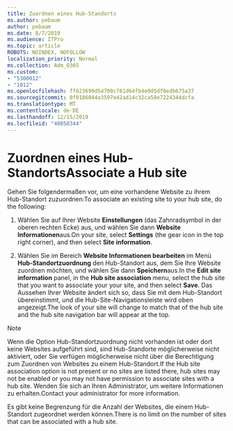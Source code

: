 ```yaml
---
title: Zuordnen eines Hub-Standorts
ms.author: pebaum
author: pebaum
ms.date: 8/7/2019
ms.audience: ITPro
ms.topic: article
ROBOTS: NOINDEX, NOFOLLOW
localization_priority: Normal
ms.collection: Adm_O365
ms.custom:
- "5300012"
- "1012"
ms.openlocfilehash: ff623699d54700c781d64fb4e0d5df0edb675a37
ms.sourcegitcommit: 0f0186044a3597e42ad14c32ca58e7224344dcfa
ms.translationtype: MT
ms.contentlocale: de-DE
ms.lasthandoff: 12/15/2019
ms.locfileid: "40050344"
---
```

# <a name="associate-a-hub-site"></a><span data-ttu-id="f5858-102">Zuordnen eines Hub-Standorts</span><span class="sxs-lookup"><span data-stu-id="f5858-102">Associate a Hub site</span></span>

<span data-ttu-id="f5858-103">Gehen Sie folgendermaßen vor, um eine vorhandene Website zu ihrem Hub-Standort zuzuordnen:</span><span class="sxs-lookup"><span data-stu-id="f5858-103">To associate an existing site to your hub site, do the following:</span></span>
  
1. <span data-ttu-id="f5858-104">Wählen Sie auf Ihrer Website **Einstellungen** (das Zahnradsymbol in der oberen rechten Ecke) aus, und wählen Sie dann **Website Informationen**aus.</span><span class="sxs-lookup"><span data-stu-id="f5858-104">On your site, select **Settings** (the gear icon in the top right corner), and then select **Site information**.</span></span>

2. <span data-ttu-id="f5858-105">Wählen Sie im Bereich **Website Informationen bearbeiten** im Menü **Hub-Standortzuordnung** den Hub-Standort aus, dem Sie Ihre Website zuordnen möchten, und wählen Sie dann **Speichern**aus.</span><span class="sxs-lookup"><span data-stu-id="f5858-105">In the **Edit site information** panel, in the **Hub site association** menu, select the hub site that you want to associate your your site, and then select **Save**.</span></span> <span data-ttu-id="f5858-106">Das Aussehen Ihrer Website ändert sich so, dass Sie mit dem Hub-Standort übereinstimmt, und die Hub-Site-Navigationsleiste wird oben angezeigt.</span><span class="sxs-lookup"><span data-stu-id="f5858-106">The look of your site will change to match that of the hub site and the hub site navigation bar will appear at the top.</span></span>

 > [!Note]
><span data-ttu-id="f5858-107">Wenn die Option Hub-Standortzuordnung nicht vorhanden ist oder dort keine Websites aufgeführt sind, sind Hub-Standorte möglicherweise nicht aktiviert, oder Sie verfügen möglicherweise nicht über die Berechtigung zum Zuordnen von Websites zu einem Hub-Standort.</span><span class="sxs-lookup"><span data-stu-id="f5858-107">If the Hub site association option is not present or no sites are listed there, hub sites may not be enabled or you may not have permission to associate sites with a hub site.</span></span> <span data-ttu-id="f5858-108">Wenden Sie sich an Ihren Administrator, um weitere Informationen zu erhalten.</span><span class="sxs-lookup"><span data-stu-id="f5858-108">Contact your administrator for more information.</span></span>
>
><span data-ttu-id="f5858-109">Es gibt keine Begrenzung für die Anzahl der Websites, die einem Hub-Standort zugeordnet werden können.</span><span class="sxs-lookup"><span data-stu-id="f5858-109">There is no limit on the number of sites that can be associated with a hub site.</span></span>
  